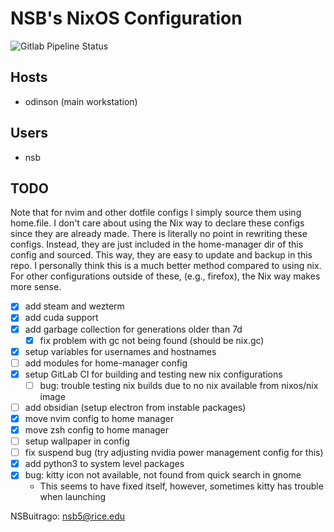 # NSB's NixOS Configuration

![Gitlab Pipeline Status](https://img.shields.io/gitlab/pipeline-status/nsbuitrago%2Fnixos-config)

## Hosts

- odinson (main workstation)

## Users

- nsb

## TODO

Note that for nvim and other dotfile configs I simply source them using home.file. I don't care
about using the Nix way to declare these configs since they are already made. There is literally
no point in rewriting these configs. Instead, they are just included in the home-manager dir
of this config and sourced. This way, they are easy to update and backup in this repo. I personally
think this is a much better method compared to using nix. For other configurations outside of these,
(e.g., firefox), the Nix way makes more sense.

- [x] add steam and wezterm
- [x] add cuda support
- [x] add garbage collection for generations older than 7d
    -[x] fix problem with gc not being found (should be nix.gc)
- [x] setup variables for usernames and hostnames
- [ ] add modules for home-manager config
- [x] setup GitLab CI for building and testing new nix configurations
    - [ ] bug: trouble testing nix builds due to no nix available from nixos/nix image
- [ ] add obsidian (setup electron from instable packages)
- [x] move nvim config to home manager
- [x] move zsh config to home manager
- [ ] setup wallpaper in config
- [ ] fix suspend bug (try adjusting nvidia power management config for this)
- [x] add python3 to system level packages
- [x] bug: kitty icon not available, not found from quick search in gnome
    - This seems to have fixed itself, however, sometimes kitty has trouble when launching

NSBuitrago: <nsb5@rice.edu>
